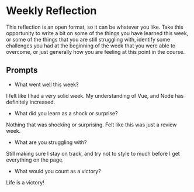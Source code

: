 # Weekly Reflection
This reflection is an open format, so it can be whatever you like. Take this opportunity to write a bit on some of the things you have learned this week, or some of the things that you are still struggling with, identify some challenges you had at the beginning of the week that you were able to overcome, or just generally how you are feeling at this point in the course.

## Prompts
- What went well this week?

I felt like I had a very solid week. My understanding of Vue, and Node has definitely increased.

- What did you learn as a shock or surprise?

Nothing that was shocking or surprising. Felt like this was just a review week.

- What are you struggling with?

Still making sure I stay on track, and try not to style to much before I get everything on the page.

- What would you count as a victory?

Life is a victory!
